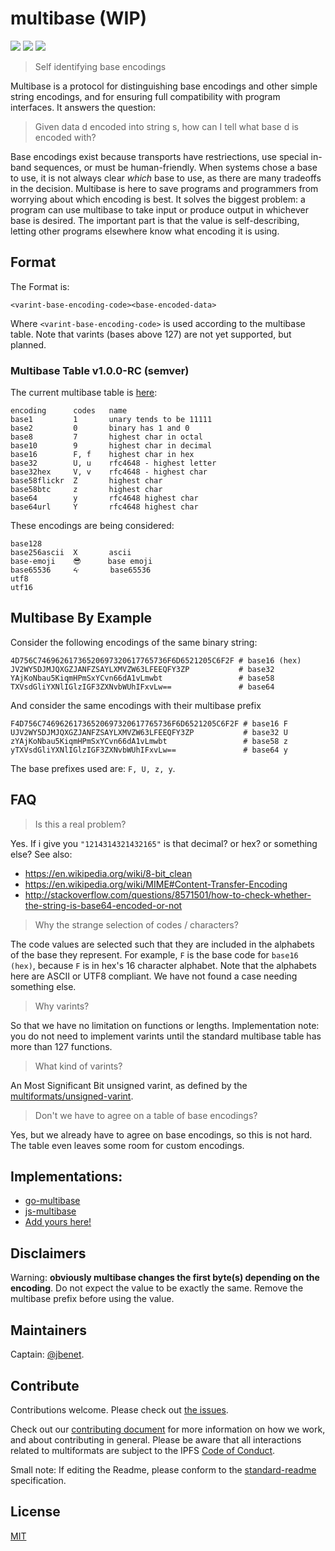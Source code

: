 # multibase (WIP)

[![](https://img.shields.io/badge/made%20by-Protocol%20Labs-blue.svg?style=flat-square)](http://ipn.io)
[![](https://img.shields.io/badge/project-multiformats-blue.svg?style=flat-square)](http://github.com/multiformats/multiformats)
[![](https://img.shields.io/badge/freenode-%23ipfs-blue.svg?style=flat-square)](http://webchat.freenode.net/?channels=%23ipfs)

> Self identifying base encodings

Multibase is a protocol for distinguishing base encodings and other simple string encodings, and for ensuring full compatibility with program interfaces. It answers the question:

> Given data d encoded into string s, how can I tell what base d is encoded with?

Base encodings exist because transports have restriections, use special in-band sequences, or must be human-friendly. When systems chose a base to use, it is not always clear _which_ base to use, as there are many tradeoffs in the decision. Multibase is here to save programs and programmers from worrying about which encoding is best. It solves the biggest problem: a program can use multibase to take input or produce output in whichever base is desired. The important part is that the value is self-describing, letting other programs elsewhere know what encoding it is using.

## Format

The Format is:

```
<varint-base-encoding-code><base-encoded-data>
```

Where `<varint-base-encoding-code>` is used according to the multibase table. Note that varints (bases above 127) are not yet supported, but planned.

### Multibase Table v1.0.0-RC (semver)

The current multibase table is [here](multibase.csv):

```
encoding      codes   name
base1         1       unary tends to be 11111
base2         0       binary has 1 and 0
base8         7       highest char in octal
base10        9       highest char in decimal
base16        F, f    highest char in hex
base32        U, u    rfc4648 - highest letter
base32hex     V, v    rfc4648 - highest char
base58flickr  Z       highest char
base58btc     z       highest char
base64        y       rfc4648 highest char
base64url     Y       rfc4648 highest char
```

These encodings are being considered:

```
base128
base256ascii  X       ascii
base-emoji    😎      base emoji
base65536     ᔰ       base65536
utf8
utf16
```

## Multibase By Example

Consider the following encodings of the same binary string:

```
4D756C74696261736520697320617765736F6D6521205C6F2F # base16 (hex)
JV2WY5DJMJQXGZJANFZSAYLXMVZW63LFEEQFY3ZP           # base32
YAjKoNbau5KiqmHPmSxYCvn66dA1vLmwbt                 # base58
TXVsdGliYXNlIGlzIGF3ZXNvbWUhIFxvLw==               # base64
```

And consider the same encodings with their multibase prefix

```
F4D756C74696261736520697320617765736F6D6521205C6F2F # base16 F
UJV2WY5DJMJQXGZJANFZSAYLXMVZW63LFEEQFY3ZP           # base32 U
zYAjKoNbau5KiqmHPmSxYCvn66dA1vLmwbt                 # base58 z
yTXVsdGliYXNlIGlzIGF3ZXNvbWUhIFxvLw==               # base64 y
```

The base prefixes used are: `F, U, z, y`.


## FAQ

> Is this a real problem?

Yes. If i give you `"1214314321432165"` is that decimal? or hex? or something else? See also:
- https://en.wikipedia.org/wiki/8-bit_clean
- https://en.wikipedia.org/wiki/MIME#Content-Transfer-Encoding
- http://stackoverflow.com/questions/8571501/how-to-check-whether-the-string-is-base64-encoded-or-not

> Why the strange selection of codes / characters?

The code values are selected such that they are included in the alphabets of the base they represent. For example, `F` is the base code for `base16 (hex)`, because `F` is in hex's 16 character alphabet. Note that the alphabets here are ASCII or UTF8 compliant. We have not found a case needing something else.

> Why varints?

So that we have no limitation on functions or lengths. Implementation note: you do not need to implement varints until the standard multibase table has more than 127 functions.

> What kind of varints?

An Most Significant Bit unsigned varint, as defined by the [multiformats/unsigned-varint](https://github.com/multiformats/unsigned-varint).

> Don't we have to agree on a table of base encodings?

Yes, but we already have to agree on base encodings, so this is not hard. The table even leaves some room for custom encodings.

## Implementations:

- [go-multibase](//github.com/multiformats/go-multibase)
- [js-multibase](//github.com/multiformats/js-multibase)
- [Add yours here!](//github.com/multiformats/multibase/edit/master/README.md)


## Disclaimers

Warning: **obviously multibase changes the first byte(s) depending on the encoding**. Do not expect the value to be exactly the same. Remove the multibase prefix before using the value.

## Maintainers

Captain: [@jbenet](https://github.com/jbenet).

## Contribute

Contributions welcome. Please check out [the issues](https://github.com/multiformats/multibase/issues).

Check out our [contributing document](https://github.com/multiformats/multiformats/blob/master/contributing.md) for more information on how we work, and about contributing in general. Please be aware that all interactions related to multiformats are subject to the IPFS [Code of Conduct](https://github.com/ipfs/community/blob/master/code-of-conduct.md).

Small note: If editing the Readme, please conform to the [standard-readme](https://github.com/RichardLitt/standard-readme) specification.

## License

[MIT](LICENSE)
